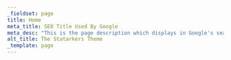 ```yaml
---
_fieldset: page
title: Home
meta_title: SEO Title Used By Google
meta_desc: "This is the page description which displays in Google's search results, it is important for SEO."
alt_title: The Statarkers Theme
_template: page
---
```

